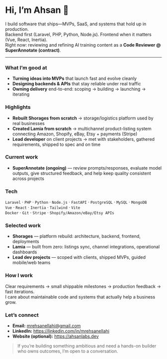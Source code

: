 # Hi, I’m Ahsan 👋

I build software that ships—MVPs, SaaS, and systems that hold up in production.  
Backend first (Laravel, PHP, Python, Node.js). Frontend when it matters (Vue, React, Inertia).  
Right now: reviewing and refining AI training content as a **Code Reviewer @ SuperAnnotate (contract)**.

---

### What I’m good at
- **Turning ideas into MVPs** that launch fast and evolve cleanly
- **Designing backends & APIs** that stay reliable under real traffic
- **Owning delivery** end-to-end: scoping → building → launching → iterating

### Highlights
- **Rebuilt Shorages from scratch** → storage/logistics platform used by real businesses  
- **Created Lamia from scratch** → multichannel product-listing system connecting Amazon, Shopify, eBay, Etsy + payments (Stripe)  
- **Lead developer** on client projects → met with stakeholders, gathered requirements, shipped to spec and on time

### Current work
- **SuperAnnotate (ongoing)** — review prompts/responses, evaluate model outputs, give structured feedback, and help keep quality consistent across projects

### Tech
`Laravel` · `PHP` · `Python` · `Node.js` · `FastAPI` · `PostgreSQL` · `MySQL` · `MongoDB`  
`Vue` · `React` · `Inertia` · `Tailwind` · `Vite`  
`Docker` · `Git` · `Stripe` · `Shopify/Amazon/eBay/Etsy APIs`

### Selected work
- **Shorages** — platform rebuild: architecture, backend, frontend, deployments  
- **Lamia** — built from zero: listings sync, channel integrations, operational dashboards  
- **Lead dev projects** — scoped with clients, shipped MVPs, guided mobile/web teams

### How I work
Clear requirements → small shippable milestones → production feedback → fast iterations.  
I care about maintainable code and systems that actually help a business grow.

### Let’s connect
- **Email:** mrehsanellahi@gmail.com  
- **LinkedIn:** https://linkedin.com/in/mrehsanellahi
- **Website (optional):** https://ahsanlabs.dev

>If you’re building something ambitious and need a hands-on builder who owns outcomes, I’m open to a conversation.
